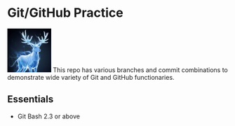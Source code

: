 
Git/GitHub Practice
===================

![patronus](./images/patronus3.jpeg)
This repo has various branches and commit combinations to demonstrate wide variety of Git and GitHub functionaries.

Essentials
----------

* Git Bash 2.3 or above


